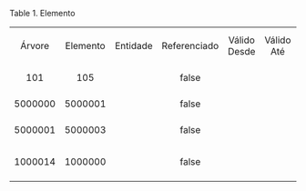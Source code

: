 <div id="d178425e1" class="table">

<div class="table-title">

Table 1. Elemento

</div>

<div class="table-contents">

|         |          |          |              |              |            |                          |      |             |               |                          |                  |
| :-----: | :------: | :------: | :----------: | :----------: | :--------: | :----------------------: | :--: | :---------: | :-----------: | :----------------------: | :--------------: |
| Árvore  | Elemento | Entidade | Referenciado | Válido Desde | Válido Até |        Descrição         | Tipo | Balanceando | Conta Natural |           Nome           | Formato do Valor |
|   101   |   105    |          |    false     |              |            |   GardenWorld Account    |  A   |    false    |     true      |   GardenWorld Account    |                  |
| 5000000 | 5000001  |          |    false     |              |            |     Centro de Custo      |  A   |    false    |     false     |     Centro de Custo      |                  |
| 5000001 | 5000003  |          |    false     |              |            | Metodo de Contabilização |  A   |    false    |     true      | Metodo de Contabilização |                  |
| 1000014 | 1000000  |          |    false     |              |            | Plano de Contas Contabil |  A   |    false    |     true      | Plano de Contas Contabil |                  |

</div>

</div>
